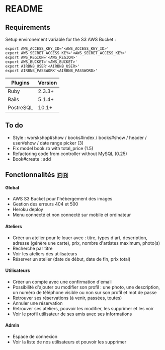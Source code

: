 # README

## Requirements 

Setup environement variable for the S3 AWS Bucket : 
```shell
export AWS_ACCESS_KEY_ID='<AWS_ACCESS_KEY_ID>'
export AWS_SECRET_ACCESS_KEY='<AWS_SECRET_ACCESS_KEY>'
export AWS_REGION='<AWS_REGION>'
export AWS_BUCKET='<AWS_BUCKET>'
export AIRBNB_USER'<AIRBNB_USER>'
export AIRBNB_PASSWORK'<AIRBNB_PASSWORD>'
```

Plugins | Version
--- | ---
Ruby | 2.3.3+
Rails | 5.1.4+
PostreSQL | 10.1+

## To do 

* Style  : worskshop#show / books#index / books#show / header / user#show / date range picker (3)
* Fix model book.rb with total_price (1.5)
* Refactoring code from controller without MySQL (0.25)
* Book#create : add 

## Fonctionnalités 🇫🇷

#### Global 
- AWS S3 Bucket pour l'hébergement des images 
- Gestion des erreurs 404 et 500 
- Heroku deploy 
- Menu connecté et non connecté sur mobile et ordinateur 

#### Ateliers 
- Créer un atelier pour le louer avec : titre, types d'art, description, adresse (génère une carte), prix, nombre d'artistes maximum, photo(s)
- Recherche par titre 
- Voir les ateliers des utilisateurs 
- Réserver un atelier (date de début, date de fin, prix total)

#### Utilisateurs
- Créer un compte avec une confirmation d'email
- Possibilité d'ajouter ou modifier son profil : une photo, une description, un numéro de téléphone visible ou non sur son profil et mot de passe
- Retrouver ses réservations (à venir, passées, toutes)
- Annuler une réservation  
- Retrouver ses ateliers, pouvoir les modifier, les supprimer et les voir
- Voir le profil utilisateur de ses amis avec ses informations

#### Admin
- Espace de connexion
- Voir la liste de nos utilisateurs et pouvoir les supprimer
